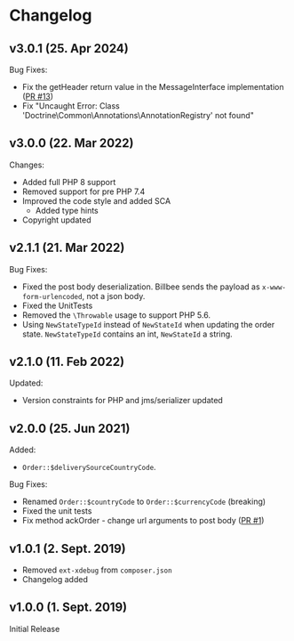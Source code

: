 # Changelog

## v3.0.1 (25. Apr 2024)
Bug Fixes:
- Fix the getHeader return value in the MessageInterface implementation ([PR #13](https://github.com/billbeeio/custom-shop-php-sdk/pull/13))
- Fix "Uncaught Error: Class 'Doctrine\\Common\\Annotations\\AnnotationRegistry' not found"

## v3.0.0 (22. Mar 2022)

Changes:
- Added full PHP 8 support
- Removed support for pre PHP 7.4
- Improved the code style and added SCA
  - Added type hints
- Copyright updated

## v2.1.1 (21. Mar 2022)

Bug Fixes:
- Fixed the post body deserialization. Billbee sends the payload as `x-www-form-urlencoded`, not a json body.
- Fixed the UnitTests
- Removed the `\Throwable` usage to support PHP 5.6.
- Using `NewStateTypeId` instead of `NewStateId` when updating the order state. `NewStateTypeId` contains an int,
  `NewStateId` a string.

## v2.1.0 (11. Feb 2022)

Updated:
- Version constraints for PHP and jms/serializer updated

## v2.0.0 (25. Jun 2021)

Added:
- `Order::$deliverySourceCountryCode`.

Bug Fixes:
- Renamed `Order::$countryCode` to `Order::$currencyCode` (breaking)
- Fixed the unit tests
- Fix method ackOrder - change url arguments to post body ([PR #1](https://github.com/billbeeio/custom-shop-php-sdk/pull/1))

## v1.0.1 (2. Sept. 2019)
- Removed `ext-xdebug` from `composer.json`
- Changelog added

## v1.0.0 (1. Sept. 2019)
Initial Release

